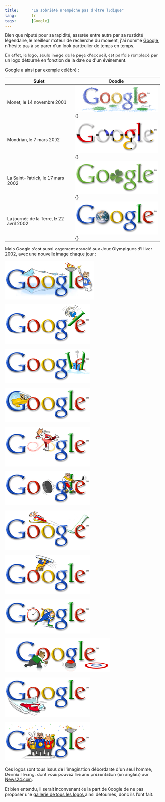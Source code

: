 ```yaml
---
title:      "La sobriété n'empêche pas d'être ludique"
lang:       fr
tags:       [Google]
---
```





Bien que réputé pour sa rapidité, assurée entre autre par sa rusticité légendaire, le meilleur moteur de recherche du moment, j'ai nommé [Google](http://www.google.com/), n'hésite pas à se parer d'un look particulier de temps en temps.

En effet, le logo, seule image de la page d'accueil, est parfois remplacé par un logo détourné en fonction de la date ou d'un événement.

Google a ainsi par exemple célébré :

| Sujet                                    | Doodle                                                                |
|------------------------------------------|-----------------------------------------------------------------------|
| Monet, le 14 novembre 2001               | ![](google-doodle-monet.png "Monet"){}                                |
| Mondrian, le 7 mars 2002                 | ![](google-doodle-mondrian.png "Mondrian"){}                          |
| La Saint-Patrick, le 17 mars 2002        | ![](google-doodle-saint-patrick.png "Saint-Patrick"){}                |
| La journée de la Terre, le 22 avril 2002 | ![](google-doodle-journee-de-la-terre.png "La journée de la Terre"){} |

Mais Google s'est aussi largement associé aux Jeux Olympiques d'Hiver 2002, avec une nouvelle image chaque jour :

![](google-doodle-jeux-olympiques-hiver-2002-1.png "Jeux Olympiques d'Hiver 2002 02-01")

![](google-doodle-jeux-olympiques-hiver-2002-2.png "Jeux Olympiques d'Hiver 2002 02-02")

![](google-doodle-jeux-olympiques-hiver-2002-3.png "Jeux Olympiques d'Hiver 2002 02-03")

![](google-doodle-jeux-olympiques-hiver-2002-4.png "Jeux Olympiques d'Hiver 2002 02-04")

![](google-doodle-jeux-olympiques-hiver-2002-5.png "Jeux Olympiques d'Hiver 2002 02-05")

![](google-doodle-jeux-olympiques-hiver-2002-6.png "Jeux Olympiques d'Hiver 2002 02-06")

![](google-doodle-jeux-olympiques-hiver-2002-7.png "Jeux Olympiques d'Hiver 2002 02-07")

![](google-doodle-jeux-olympiques-hiver-2002-8.png "Jeux Olympiques d'Hiver 2002 02-08")

![](google-doodle-jeux-olympiques-hiver-2002-9.png "Jeux Olympiques d'Hiver 2002 02-09")

![](google-doodle-jeux-olympiques-hiver-2002-10.png "Jeux Olympiques d'Hiver 2002 02-10")

![](google-doodle-jeux-olympiques-hiver-2002-11.png "Jeux Olympiques d'Hiver 2002 02-11")

![](google-doodle-jeux-olympiques-hiver-2002-12.png "Jeux Olympiques d'Hiver 2002 02-12")


Ces logos sont tous issus de l'imagination débordante d'un seul homme, Dennis Hwang, dont vous pouvez lire une présentation (en anglais) sur [News24.com](http://www.news24.com/News24/Technology/Infotech/0,1113,2-13-45_1152390,00.html).

Et bien entendu, il serait inconvenant de la part de Google de ne pas proposer une [gallerie de tous les logos ](http://www.google.com/holidaylogos.html) ainsi détournés, donc ils l'ont fait.
